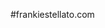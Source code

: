 #frankiestellato.com

<!DOCTYPE html>
<html lang="en">
<head>
    <meta charset="UTF-8">
    <meta name="viewport" content="width=device-width, initial-scale=1.0">
    <title>Animation Portfolio</title>
    <!-- Tailwind CSS CDN - No need to modify -->
    <script src="https://cdn.tailwindcss.com"></script>
    <!-- Font Awesome for icons - No need to modify -->
    <link rel="stylesheet" href="https://cdnjs.cloudflare.com/ajax/libs/font-awesome/6.4.0/css/all.min.css">
    <style>
        /* 
        CUSTOM CSS SECTION
        ------------------
        Only modify these if you need styling that Tailwind can't handle.
        Most styling should be done through Tailwind classes in the HTML.
        */
        
        /* Portrait container styling - Adjust height as needed */
        .portrait-container {
            position: relative;
            width: 100%;
            height: 80vh; /* Change this value to adjust portrait height */
            overflow: hidden;
        }
        
        /* Portrait image styling - Ensures proper image display */
        .portrait-image {
            width: 100%;
            height: 100%;
            object-fit: cover; /* This crops the image to fill container */
            object-position: center; /* Centers the image */
        }
        
        /* Carousel item transitions - Adjust animation speed if needed */
        .carousel-item {
            transition: transform 0.5s ease; /* Animation duration */
        }
        
        /* Active carousel item styling */
        .carousel-item.active {
            transform: scale(1.05); /* Slightly enlarges active item */
            opacity: 1;
        }
        
        /* Inactive carousel item styling */
        .carousel-item:not(.active) {
            opacity: 0.7; /* Makes non-active items slightly transparent */
        }
        
        /* Mobile responsiveness adjustments */
        @media (max-width: 768px) {
            .portrait-container {
                height: 60vh; /* Smaller height on mobile */
            }
            
            .carousel-item {
                width: 80%; /* Wider items on mobile */
                margin: 0 auto; /* Centers items */
            }
        }
    </style>
</head>
<body class="bg-black text-white font-sans">
    <!-- 
    HEADER SECTION WITH PORTRAIT
    ----------------------------
    To change:
    1. Replace the image URL with your portrait
    2. Update the name and subtitle text
    -->
    <header class="portrait-container">
        <!-- REPLACE THIS IMAGE WITH YOUR PORTRAIT -->
        <img src="https://images.unsplash.com/photo-1507003211169-0a1dd7228f2d?ixlib=rb-4.0.3&ixid=M3wxMjA3fDB8MHxwaG90by1wYWdlfHx8fGVufDB8fHx8fA%3D%3D&auto=format&fit=crop&w=774&q=80" 
             alt="Your Portrait" 
             class="portrait-image">
        <div class="absolute bottom-0 left-0 right-0 bg-gradient-to-t from-black to-transparent p-8">
            <!-- UPDATE YOUR NAME HERE -->
            <h1 class="text-4xl md:text-6xl font-bold mb-2">YOUR NAME</h1>
            <!-- UPDATE YOUR SUBTITLE HERE -->
            <p class="text-xl md:text-2xl opacity-80">Animation Portfolio</p>
        </div>
    </header>

    <!-- MAIN CONTENT AREA -->
    <main class="container mx-auto px-4 py-12">
        <!-- 
        DEMO REEL SECTION
        ------------------
        To change:
        1. Replace the Vimeo embed URL with your demo reel
        2. Update the "View More on Vimeo" link to your Vimeo profile
        -->
        <section class="mb-16">
            <h2 class="text-3xl font-bold mb-8 border-b border-gray-700 pb-2">Demo Reel</h2>
            <div class="aspect-w-16 aspect-h-9 w-full">
                <!-- REPLACE THIS VIMEO EMBED WITH YOUR DEMO REEL -->
                <iframe src="https://player.vimeo.com/video/76979871?h=827a7a647a" 
                        frameborder="0" 
                        allow="autoplay; fullscreen; picture-in-picture" 
                        class="w-full h-96"
                        allowfullscreen></iframe>
            </div>
            <div class="mt-6 text-center">
                <!-- UPDATE THIS LINK TO YOUR VIMEO PROFILE -->
                <a href="https://vimeo.com/yourusername" 
                   class="inline-flex items-center px-6 py-3 border border-white rounded-full hover:bg-white hover:text-black transition duration-300">
                    <span>View More on Vimeo</span>
                    <i class="fas fa-arrow-right ml-2"></i>
                </a>
            </div>
        </section>

        <!-- 
        FILM POSTERS CAROUSEL SECTION
        -----------------------------
        To change:
        1. Add/remove posters in the JavaScript section below (look for the posters array)
        2. Update the section title if needed
        -->
        <section class="mb-16">
            <h2 class="text-3xl font-bold mb-8 border-b border-gray-700 pb-2">Selected Works</h2>
            
            <div class="relative overflow-hidden">
                <!-- Carousel container - populated by JavaScript -->
                <div id="carousel" class="flex transition-transform duration-500">
                    <!-- Items added dynamically -->
                </div>
                
                <!-- Navigation buttons - no need to modify -->
                <button id="prevBtn" class="absolute left-0 top-1/2 transform -translate-y-1/2 bg-black bg-opacity-50 p-4 rounded-full hover:bg-opacity-80 z-10">
                    <i class="fas fa-chevron-left text-2xl"></i>
                </button>
                
                <button id="nextBtn" class="absolute right-0 top-1/2 transform -translate-y-1/2 bg-black bg-opacity-50 p-4 rounded-full hover:bg-opacity-80 z-10">
                    <i class="fas fa-chevron-right text-2xl"></i>
                </button>
            </div>
            
            <!-- Indicator dots - populated by JavaScript -->
            <div id="carouselIndicators" class="flex justify-center mt-4 space-x-2">
                <!-- Indicators added dynamically -->
            </div>
        </section>

        <!-- 
        CONTACT SECTION
        ---------------
        To change:
        1. Update the email address
        2. Add/remove social media links as needed
        3. Update the contact text if needed
        -->
        <section>
            <h2 class="text-3xl font-bold mb-8 border-b border-gray-700 pb-2">Contact</h2>
            <div class="flex flex-col md:flex-row justify-between items-center">
                <div class="mb-6 md:mb-0">
                    <!-- UPDATE CONTACT TEXT IF NEEDED -->
                    <p class="text-xl mb-2">For work inquiries or collaborations</p>
                    <!-- UPDATE YOUR EMAIL ADDRESS -->
                    <a href="mailto:your.email@example.com" class="text-xl hover:underline">your.email@example.com</a>
                </div>
                <div class="flex space-x-4">
                    <!-- SOCIAL MEDIA LINKS - UPDATE OR ADD MORE AS NEEDED -->
                    <a href="#" class="text-2xl hover:text-gray-400 transition"><i class="fab fa-vimeo-v"></i></a>
                    <a href="#" class="text-2xl hover:text-gray-400 transition"><i class="fab fa-instagram"></i></a>
                    <a href="#" class="text-2xl hover:text-gray-400 transition"><i class="fab fa-linkedin-in"></i></a>
                </div>
            </div>
        </section>
    </main>

    <!-- 
    FOOTER SECTION
    --------------
    To change:
    1. Update the copyright text
    -->
    <footer class="bg-gray-900 py-8">
        <div class="container mx-auto px-4 text-center">
            <!-- UPDATE COPYRIGHT TEXT IF NEEDED -->
            <p>&copy; <span id="year"></span> Your Name. All rights reserved.</p>
        </div>
    </footer>

    <script>
        // 
        // JAVASCRIPT SECTION
        // -----------------
        // Most of this doesn't need modification except for the posters array.
        //
        
        // Automatically updates copyright year - no need to modify
        document.getElementById('year').textContent = new Date().getFullYear();

        // Carousel functionality - only modify the posters array below
        document.addEventListener('DOMContentLoaded', function() {
            // 
            // POSTERS DATA ARRAY - THIS IS WHAT YOU'LL MODIFY TO ADD/REMOVE POSTERS
            // ---------------------------------------------------------
            // To add a new poster:
            // 1. Copy one of the existing objects between the {}
            // 2. Paste it in the array (make sure to add a comma after each one)
            // 3. Update the title, image URL, and year
            //
            const posters = [
                {
                    title: "Film Title 1",        // Change this to your film title
                    image: "https://images.unsplash.com/photo-1536440136628-849c177e76a1?ixlib=rb-4.0.3&ixid=M3wxMjA3fDB8MHxwaG90by1wYWdlfHx8fGVufDB8fHx8fA%3D%3D&auto=format&fit=crop&w=1025&q=80",  // Replace with your poster image
                    year: "2023"                   // Change the year
                },
                {
                    title: "Film Title 2",
                    image: "https://images.unsplash.com/photo-1542204165-65bf26472b9b?ixlib=rb-4.0.3&ixid=M3wxMjA3fDB8MHxwaG90by1wYWdlfHx8fGVufDB8fHx8fA%3D%3D&auto=format&fit=crop&w=1074&q=80",
                    year: "2022"
                },
                {
                    title: "Film Title 3",
                    image: "https://images.unsplash.com/photo-1535016120720-40c646be5580?ixlib=rb-4.0.3&ixid=M3wxMjA3fDB8MHxwaG90by1wYWdlfHx8fGVufDB8fHx8fA%3D%3D&auto=format&fit=crop&w=1170&q=80",
                    year: "2021"
                },
                {
                    title: "Film Title 4",
                    image: "https://images.unsplash.com/photo-1489599849927-2ee91cede3ba?ixlib=rb-4.0.3&ixid=M3wxMjA3fDB8MHxwaG90by1wYWdlfHx8fGVufDB8fHx8fA%3D%3D&auto=format&fit=crop&w=1170&q=80",
                    year: "2020"
                },
                {
                    title: "Film Title 5",
                    image: "https://images.unsplash.com/photo-1485846234645-a62644f84728?ixlib=rb-4.0.3&ixid=M3wxMjA3fDB8MHxwaG90by1wYWdlfHx8fGVufDB8fHx8fA%3D%3D&auto=format&fit=crop&w=1159&q=80",
                    year: "2019"
                }
                // To add more posters, copy the format above and add here
            ];

            // Get DOM elements - no need to modify
            const carousel = document.getElementById('carousel');
            const indicators = document.getElementById('carouselIndicators');
            let currentIndex = 0;

            // Create carousel items - no need to modify
            posters.forEach((poster, index) => {
                // Create carousel item
                const item = document.createElement('div');
                item.className = `carousel-item w-1/3 min-w-[300px] px-4 ${index === 0 ? 'active' : ''}`;
                item.innerHTML = `
                    <div class="bg-gray-800 rounded-lg overflow-hidden shadow-lg">
                        <img src="${poster.image}" alt="${poster.title}" class="w-full h-96 object-cover">
                        <div class="p-4">
                            <h3 class="text-xl font-bold">${poster.title}</h3>
                            <p class="text-gray-400">${poster.year}</p>
                        </div>
                    </div>
                `;
                carousel.appendChild(item);

                // Create indicator
                const indicator = document.createElement('button');
                indicator.className = `w-3 h-3 rounded-full ${index === 0 ? 'bg-white' : 'bg-gray-500'}`;
                indicator.addEventListener('click', () => {
                    goToSlide(index);
                });
                indicators.appendChild(indicator);
            });

            // Navigation buttons - no need to modify
            document.getElementById('prevBtn').addEventListener('click', () => {
                goToSlide(currentIndex - 1);
            });

            document.getElementById('nextBtn').addEventListener('click', () => {
                goToSlide(currentIndex + 1);
            });

            // Function to navigate to specific slide - no need to modify
            function goToSlide(index) {
                const items = document.querySelectorAll('.carousel-item');
                const dots = document.querySelectorAll('#carouselIndicators button');
                
                // Handle wrap-around
                if (index >= items.length) index = 0;
                if (index < 0) index = items.length - 1;
                
                // Update active states
                items.forEach((item, i) => {
                    item.classList.toggle('active', i === index);
                });
                
                dots.forEach((dot, i) => {
                    dot.classList.toggle('bg-white', i === index);
                    dot.classList.toggle('bg-gray-500', i !== index);
                });
                
                // Update transform for carousel
                const offset = -index * (100 / posters.length);
                carousel.style.transform = `translateX(${offset}%)`;
                
                currentIndex = index;
            }

            // Auto-advance carousel (optional) - change 5000 to adjust speed (milliseconds)
            setInterval(() => {
                goToSlide(currentIndex + 1);
            }, 5000);
        });
    </script>
</body>
</html>

